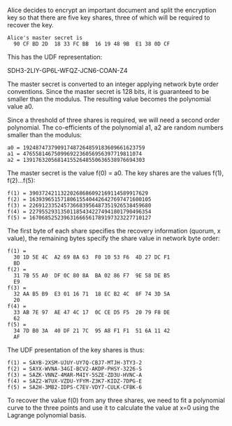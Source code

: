 
Alice decides to encrypt an important document and split the encryption key so that
there are five key shares, three of which will be required to recover the key.

~~~~
Alice's master secret is
  90 CF BD 2D  18 33 FC BB  16 19 48 9B  E1 38 0D CF
~~~~

This has the UDF representation:

SDH3-2LIY-GP6L-WFQZ-JCN6-COAN-Z4

The master secret is converted to an integer applying network byte order conventions.
Since the master secret is 128 bits, it is guaranteed to be smaller than the modulus.
The resulting value becomes the polynomial value a0.

Since a threshold of three shares is required, we will need a second order polynomial.
The co-efficients of the polynomial a1, a2 are random numbers smaller than the 
modulus:

~~~~
a0 = 192487473790917487264859183609661623759
a1 = 47655814675099692236056956397719811074
a2 = 139176320568141552648550636538976694303
~~~~

The master secret is the value f(0) = a0. The key shares are the values f(1), f(2)...f(5):

~~~~
f(1) = 39037242113220268686092169114589917629
f(2) = 163939651571806155404426427697471600105
f(3) = 226912335245736683956487351926538459680
f(4) = 227955293135011854342274941801790496354
f(5) = 167068525239631666561789197323227710127
~~~~

The first byte of each share specifies the recovery information (quorum, x value), the
remaining bytes specify the share value in network byte order:

~~~~
f(1) = 
  30 1D 5E 4C  A2 69 8A 63  F0 10 53 F6  4D 27 DC F1
  BD
f(2) = 
  31 7B 55 A0  DF 0C 80 8A  BA 02 86 F7  9E 58 DE B5
  E9
f(3) = 
  32 AA B5 B9  E3 01 16 71  18 EC B2 4C  8F 74 3D 5A
  20
f(4) = 
  33 AB 7E 97  AE 47 4C 17  0C CE D5 F5  20 79 F8 DE
  62
f(5) = 
  34 7D B0 3A  40 DF 21 7C  95 A8 F1 F1  51 6A 11 42
  AF
~~~~

The UDF presentation of the key shares is thus:

~~~~
f(1) = SAYB-2XSM-UJUY-UY7Q-CBJ7-MTJH-3TY3-2
f(2) = SAYX-WVNA-34GI-BCV2-AKDP-PHSY-3226-S
f(3) = SAZK-VNNZ-4MAR-M4IY-5SZE-ZD3U-HVNC-A
f(4) = SAZ2-W7UX-VZDU-YFYM-Z3K7-KIDZ-7DPG-E
f(5) = SA2H-3MB2-IDPS-C7EV-VDY7-CULK-CFBK-6
~~~~

To recover the value f(0) from any three shares, we need to fit a polynomial curve to 
the three points and use it to calculate the value at x=0 using the Lagrange polynomial
basis.
